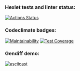 ### Hexlet tests and linter status:
[![Actions Status](https://github.com/Z-Slava/backend-project-lvl2/workflows/hexlet-check/badge.svg)](https://github.com/Z-Slava/backend-project-lvl2/actions)

### Codeclimate badges:
[![Maintainability](https://api.codeclimate.com/v1/badges/abe36b496f074af5e619/maintainability)](https://codeclimate.com/github/Z-Slava/backend-project-lvl2/maintainability)
[![Test Coverage](https://api.codeclimate.com/v1/badges/abe36b496f074af5e619/test_coverage)](https://codeclimate.com/github/Z-Slava/backend-project-lvl2/test_coverage)

### Gendiff demo:
[![asciicast](https://asciinema.org/a/y1NTl1HvSpwsLS7OV0y82bxe7.svg)](https://asciinema.org/a/y1NTl1HvSpwsLS7OV0y82bxe7)